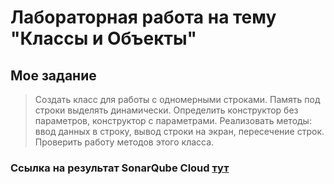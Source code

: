 # Лабораторная работа на тему "Классы и Объекты"

## Мое задание
> Создать класс для работы с одномерными строками. Память под строки выделять динамически. Определить конструктор без параметров, конструктор с параметрами. Реализовать методы: ввод данных в строку, вывод строки на экран,  пересечение строк. Проверить работу методов этого класса.
> 
### Ссылка на результат SonarQube Cloud [тут](https://sonarcloud.io/summary/new_code?id=borya-chip_cpp_labs&branch=main)
